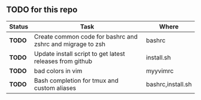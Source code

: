 ## TODO for this repo

| Status   | Task                                                       | Where             |
| -------- | ---------------------------------------------------------- | ----------------- |
| **TODO** | Create common code for bashrc and zshrc and migrage to zsh | bashrc            |
| **TODO** | Update install script to get latest releases from github   | install.sh        |
| **TODO** | bad colors in vim                                          | myyvimrc          |
| **TODO** | Bash completion for tmux and custom aliases                | bashrc,install.sh |
